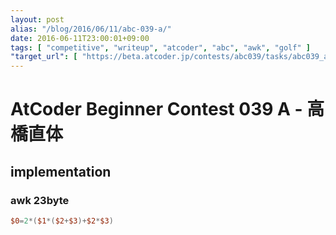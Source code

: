 ```yaml
---
layout: post
alias: "/blog/2016/06/11/abc-039-a/"
date: 2016-06-11T23:00:01+09:00
tags: [ "competitive", "writeup", "atcoder", "abc", "awk", "golf" ]
"target_url": [ "https://beta.atcoder.jp/contests/abc039/tasks/abc039_a" ]
---
```


# AtCoder Beginner Contest 039 A - 高橋直体

## implementation

### awk 23byte

``` awk
$0=2*($1*($2+$3)+$2*$3)
```
